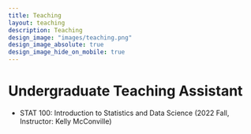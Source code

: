 ```yaml
---
title: Teaching
layout: teaching
description: Teaching
design_image: "images/teaching.png"
design_image_absolute: true
design_image_hide_on_mobile: true
---
```



# Undergraduate Teaching Assistant

* STAT 100: Introduction to Statistics and Data Science (2022 Fall, Instructor: Kelly McConville)
